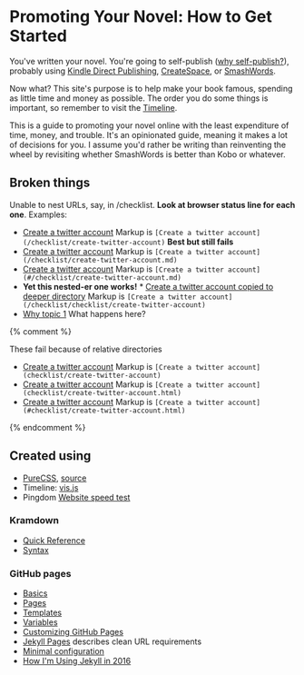 # Promoting Your Novel: How to Get Started

You've written your novel. 
You're going to self-publish ([why self-publish?](faq#why-self-publish)),
probably using [Kindle Direct Publishing](https://kdp.amazon.com), [CreateSpace](https://www.createspace.com), or [SmashWords](https://www.smashwords.com).

Now what? This site's purpose is to help make your book famous, spending as little time and money as possible. The order you do some things is important, so remember to visit the [Timeline](./timeline.md).


This is a guide to promoting your novel online with the least expenditure of time, money, and trouble. 
It's an opinionated guide, meaning it makes a lot of decisions for you. I assume you'd rather be
writing than reinventing the wheel by revisiting whether SmashWords is better than Kobo or whatever.


## Broken things

Unable to nest URLs, say, in /checklist. **Look at browser status line for each one**. Examples:

* [Create a twitter account](/checklist/create-twitter-account) Markup is `[Create a twitter account](/checklist/create-twitter-account)` **Best but still fails**
* [Create a twitter account](/checklist/create-twitter-account.md) Markup is `[Create a twitter account](/checklist/create-twitter-account.md)`
* [Create a twitter account](#/checklist/create-twitter-account.md) Markup is `[Create a twitter account](#/checklist/create-twitter-account.md)`
* **Yet this nested-er one works!** * [Create a twitter account copied to deeper directory](/checklist/checklist/create-twitter-account) Markup is `[Create a twitter account](/checklist/checklist/create-twitter-account)`
* [Why topic 1](/why/why1.md) What happens here?

{% comment %} 

These fail because of relative directories
* [Create a twitter account](checklist/create-twitter-account) Markup is `[Create a twitter account](checklist/create-twitter-account)`
* [Create a twitter account](checklist/create-twitter-account.html) Markup is `[Create a twitter account](checklist/create-twitter-account.html)`
* [Create a twitter account](#/checklist/create-twitter-account.html) Markup is `[Create a twitter account](#checklist/create-twitter-account.html)`

{% endcomment %}

## Created using

* [PureCSS](http://purecss.io), [source](https://cdnjs.cloudflare.com/ajax/libs/pure/0.6.1/pure.css)
* Timeline: [vis.js](http://visjs.org/docs/timeline/)
* Pingdom [Website speed test](https://tools.pingdom.com/)

### Kramdown
* [Quick Reference](https://kramdown.gettalong.org/quickref.html)
* [Syntax](https://kramdown.gettalong.org/syntax.html)

### GitHub pages
* [Basics](https://help.github.com/categories/github-pages-basics/)
* [Pages](https://jekyllrb.com/docs/pages/) 
* [Templates](https://jekyllrb.com/docs/templates/) 
* [Variables](https://jekyllrb.com/docs/variables/)
* [Customizing GitHub Pages](https://help.github.com/categories/customizing-github-pages/)
* [Jekyll Pages](https://jekyllrb.com/docs/pages/) describes clean URL requirements
* [Minimal configuration](https://mmistakes.github.io/minimal-mistakes/docs/configuration/) 
* [How I'm Using Jekyll in 2016](https://mademistakes.com/articles/using-jekyll-2016/)

